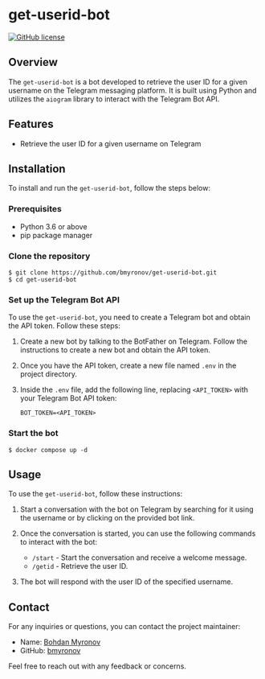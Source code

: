 # get-userid-bot

[![GitHub license](https://img.shields.io/github/license/bmyronov/get-userid-bot)](https://github.com/bmyronov/get-userid-bot/blob/main/LICENSE)

## Overview
The `get-userid-bot` is a bot developed to retrieve the user ID for a given username on the Telegram messaging platform. It is built using Python and utilizes the `aiogram` library to interact with the Telegram Bot API.

## Features
- Retrieve the user ID for a given username on Telegram

## Installation
To install and run the `get-userid-bot`, follow the steps below:

### Prerequisites
- Python 3.6 or above
- pip package manager

### Clone the repository
```
$ git clone https://github.com/bmyronov/get-userid-bot.git
$ cd get-userid-bot
```

### Set up the Telegram Bot API
To use the `get-userid-bot`, you need to create a Telegram bot and obtain the API token. Follow these steps:

1. Create a new bot by talking to the BotFather on Telegram. Follow the instructions to create a new bot and obtain the API token.

2. Once you have the API token, create a new file named `.env` in the project directory.

3. Inside the `.env` file, add the following line, replacing `<API_TOKEN>` with your Telegram Bot API token:
   ```
   BOT_TOKEN=<API_TOKEN>
   ```

### Start the bot
```
$ docker compose up -d
```

## Usage
To use the `get-userid-bot`, follow these instructions:

1. Start a conversation with the bot on Telegram by searching for it using the username or by clicking on the provided bot link.

2. Once the conversation is started, you can use the following commands to interact with the bot:
   - `/start` - Start the conversation and receive a welcome message.
   - `/getid` - Retrieve the user ID.

3. The bot will respond with the user ID of the specified username.

## Contact
For any inquiries or questions, you can contact the project maintainer:
- Name: [Bohdan Myronov](https://github.com/bmyronov)
- GitHub: [bmyronov](https://github.com/bmyronov)

Feel free to reach out with any feedback or concerns.